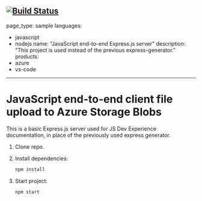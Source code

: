 [![Build Status](https://dev.azure.com/red-hat/eShopOnWeb/_apis/build/status%2Fhilkisahil.js-e2e-express-server?branchName=main)](https://dev.azure.com/red-hat/eShopOnWeb/_build/latest?definitionId=2&branchName=main)
---
page_type: sample
languages:
- javascript
- nodejs
name: "JavaScript end-to-end Express.js server"
description: "This project is used instead of the previous express-generator."
products:
- azure
- vs-code
---

# JavaScript end-to-end client file upload to Azure Storage Blobs

This is a basic Express.js server used for JS Dev Experience documentation, in place of the previously used express generator. 

1. Clone repo.

1. Install dependencies: 

    ```bash
    npm install
    ```

1. Start project: 

    ```bash
    npm start
    ```
